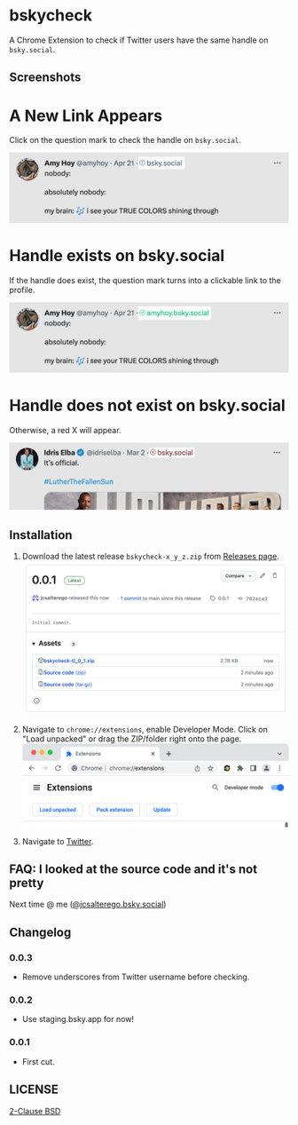 # bskycheck

A Chrome Extension to check if Twitter users have the same handle on `bsky.social`.

## Screenshots

# A New Link Appears

Click on the question mark to check the handle on `bsky.social`.

![](docs/question.png)

# Handle exists on bsky.social

If the handle does exist, the question mark turns into a clickable link to the profile.

![](docs/success.png)

# Handle does not exist on bsky.social

Otherwise, a red X will appear.

![](docs/sadness.png)

## Installation

1. Download the latest release `bskycheck-x_y_z.zip` from [Releases page](https://github.com/jcsalterego/bskycheck/releases/).
![](docs/releases.png)
2. Navigate to `chrome://extensions`, enable Developer Mode. Click on
"Load unpacked" or drag the ZIP/folder right onto the page.
![](docs/extensions.png)

3. Navigate to [Twitter](https://www.twitter.com/home/).

## FAQ: I looked at the source code and it's not pretty

Next time @ me ([@jcsalterego.bsky.social](https://bsky.app/profile/jcsalterego.bsky.social))

## Changelog

### 0.0.3

* Remove underscores from Twitter username before checking.

### 0.0.2

* Use staging.bsky.app for now!

### 0.0.1

* First cut.

## LICENSE

[2-Clause BSD](LICENSE)
